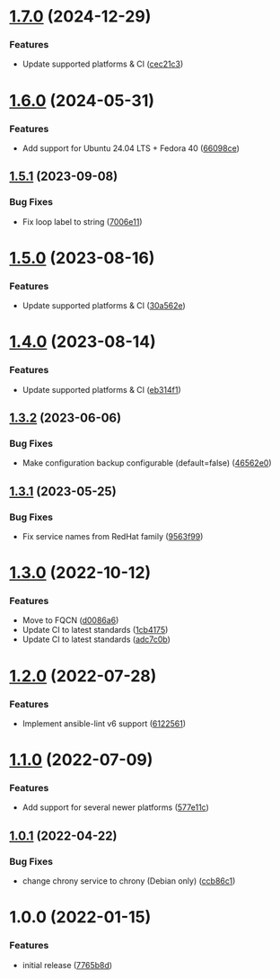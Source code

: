 # [1.7.0](https://github.com/de-it-krachten/ansible-role-chrony/compare/v1.6.0...v1.7.0) (2024-12-29)


### Features

* Update supported platforms & CI ([cec21c3](https://github.com/de-it-krachten/ansible-role-chrony/commit/cec21c3e933beae569df690e083e4c93d2d76009))

# [1.6.0](https://github.com/de-it-krachten/ansible-role-chrony/compare/v1.5.1...v1.6.0) (2024-05-31)


### Features

* Add support for Ubuntu 24.04 LTS + Fedora 40 ([66098ce](https://github.com/de-it-krachten/ansible-role-chrony/commit/66098ce0140bcea684be6780367a91b59c88e1c1))

## [1.5.1](https://github.com/de-it-krachten/ansible-role-chrony/compare/v1.5.0...v1.5.1) (2023-09-08)


### Bug Fixes

* Fix loop label to string ([7006e11](https://github.com/de-it-krachten/ansible-role-chrony/commit/7006e1146d7a9878eba819c5bde0692f7b03dce1))

# [1.5.0](https://github.com/de-it-krachten/ansible-role-chrony/compare/v1.4.0...v1.5.0) (2023-08-16)


### Features

* Update supported platforms & CI ([30a562e](https://github.com/de-it-krachten/ansible-role-chrony/commit/30a562ebc4fca8b4942ce29772e58d276311ae4a))

# [1.4.0](https://github.com/de-it-krachten/ansible-role-chrony/compare/v1.3.2...v1.4.0) (2023-08-14)


### Features

* Update supported platforms & CI ([eb314f1](https://github.com/de-it-krachten/ansible-role-chrony/commit/eb314f1fb171c66c375dcaf4af6b7d3a4d207d5c))

## [1.3.2](https://github.com/de-it-krachten/ansible-role-chrony/compare/v1.3.1...v1.3.2) (2023-06-06)


### Bug Fixes

* Make configuration backup configurable (default=false) ([46562e0](https://github.com/de-it-krachten/ansible-role-chrony/commit/46562e0e7c46fb9647c0e40b131f818726054d35))

## [1.3.1](https://github.com/de-it-krachten/ansible-role-chrony/compare/v1.3.0...v1.3.1) (2023-05-25)


### Bug Fixes

* Fix service names from RedHat family ([9563f99](https://github.com/de-it-krachten/ansible-role-chrony/commit/9563f9902257f6e568cd410e9cd373338cd59502))

# [1.3.0](https://github.com/de-it-krachten/ansible-role-chrony/compare/v1.2.0...v1.3.0) (2022-10-12)


### Features

* Move to FQCN ([d0086a6](https://github.com/de-it-krachten/ansible-role-chrony/commit/d0086a6e2a72945354287d08bf0ca1e6c40e23b6))
* Update CI to latest standards ([1cb4175](https://github.com/de-it-krachten/ansible-role-chrony/commit/1cb41751b342a61875cfe3a1b2f6209aa87e4a9b))
* Update CI to latest standards ([adc7c0b](https://github.com/de-it-krachten/ansible-role-chrony/commit/adc7c0b90bdc9f3c1ccab3b7cae52ba6e25d940c))

# [1.2.0](https://github.com/de-it-krachten/ansible-role-chrony/compare/v1.1.0...v1.2.0) (2022-07-28)


### Features

* Implement ansible-lint v6 support ([6122561](https://github.com/de-it-krachten/ansible-role-chrony/commit/61225613e3c886a5e3aadfd08016a9bb08f7ddc6))

# [1.1.0](https://github.com/de-it-krachten/ansible-role-chrony/compare/v1.0.1...v1.1.0) (2022-07-09)


### Features

* Add support for several newer platforms ([577e11c](https://github.com/de-it-krachten/ansible-role-chrony/commit/577e11ccd4f963d66f922b471e79841bed083d85))

## [1.0.1](https://github.com/de-it-krachten/ansible-role-chrony/compare/v1.0.0...v1.0.1) (2022-04-22)


### Bug Fixes

* change chrony service to chrony (Debian only) ([ccb86c1](https://github.com/de-it-krachten/ansible-role-chrony/commit/ccb86c193c5598e2859c36855ec6cd35f53527ec))

# 1.0.0 (2022-01-15)


### Features

* initial release ([7765b8d](https://github.com/de-it-krachten/ansible-role-chrony/commit/7765b8da58b7246dec452f92d8d4a5153e7d57ef))

